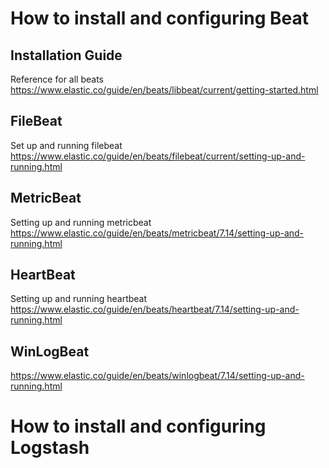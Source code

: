 # How to install and configuring Beat
## Installation Guide
Reference for all beats
https://www.elastic.co/guide/en/beats/libbeat/current/getting-started.html

## FileBeat
Set up and running filebeat
https://www.elastic.co/guide/en/beats/filebeat/current/setting-up-and-running.html

## MetricBeat
Setting up and running metricbeat
https://www.elastic.co/guide/en/beats/metricbeat/7.14/setting-up-and-running.html

## HeartBeat
Setting up and running heartbeat
https://www.elastic.co/guide/en/beats/heartbeat/7.14/setting-up-and-running.html

## WinLogBeat
https://www.elastic.co/guide/en/beats/winlogbeat/7.14/setting-up-and-running.html

# How to install and configuring Logstash
